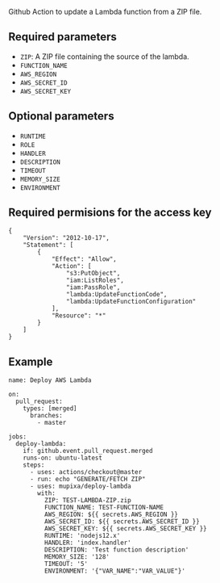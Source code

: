 Github Action to update a Lambda function from a ZIP file.

## Required parameters

- `ZIP`: A ZIP file containing the source of the lambda.
- `FUNCTION_NAME`
- `AWS_REGION`
- `AWS_SECRET_ID`
- `AWS_SECRET_KEY`

## Optional parameters

- `RUNTIME`
- `ROLE`
- `HANDLER`
- `DESCRIPTION`
- `TIMEOUT`
- `MEMORY_SIZE`
- `ENVIRONMENT`

## Required permisions for the access key

```
{
    "Version": "2012-10-17",
    "Statement": [
        {
            "Effect": "Allow",
            "Action": [
                "s3:PutObject",
                "iam:ListRoles",
                "iam:PassRole",
                "lambda:UpdateFunctionCode",
                "lambda:UpdateFunctionConfiguration"
            ],
            "Resource": "*"
        }
    ]
}
```

## Example

```
name: Deploy AWS Lambda

on:
  pull_request:
    types: [merged]
      branches:
        - master

jobs:
  deploy-lambda:
    if: github.event.pull_request.merged
    runs-on: ubuntu-latest
    steps:
      - uses: actions/checkout@master
      - run: echo "GENERATE/FETCH ZIP"
      - uses: mupixa/deploy-lambda
        with:
          ZIP: TEST-LAMBDA-ZIP.zip
          FUNCTION_NAME: TEST-FUNCTION-NAME
          AWS_REGION: ${{ secrets.AWS_REGION }}
          AWS_SECRET_ID: ${{ secrets.AWS_SECRET_ID }}
          AWS_SECRET_KEY: ${{ secrets.AWS_SECRET_KEY }}
          RUNTIME: 'nodejs12.x'
          HANDLER: 'index.handler'
          DESCRIPTION: 'Test function description'
          MEMORY_SIZE: '128'
          TIMEOUT: '5'
          ENVIRONMENT: '{"VAR_NAME":"VAR_VALUE"}'
```
